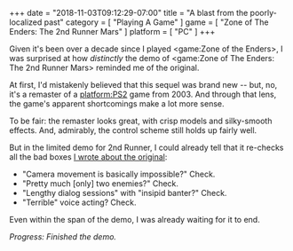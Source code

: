 +++
date = "2018-11-03T09:12:29-07:00"
title = "A blast from the poorly-localized past"
category = [ "Playing A Game" ]
game = [ "Zone of The Enders: The 2nd Runner Mars" ]
platform = [ "PC" ]
+++

Given it's been over a decade since I played <game:Zone of the Enders>, I was surprised at how <i>distinctly</i> the demo of <game:Zone of The Enders: The 2nd Runner Mars> reminded me of the original.

At first, I'd mistakenly believed that this sequel was brand new -- but, no, it's a remaster of a <platform:PS2> game from 2003.  And through that lens, the game's apparent shortcomings make a lot more sense.

To be fair: the remaster looks great, with crisp models and silky-smooth effects.  And, admirably, the control scheme still holds up fairly well.

But in the limited demo for 2nd Runner, I could already tell that it re-checks all the bad boxes [I wrote about the original]($SiteBaseURL$2007/06/28/zone-of-the-enders-4/):

* "Camera movement is basically impossible?"  Check.
* "Pretty much [only] two enemies?"  Check.
* "Lengthy dialog sessions" with "insipid banter?"  Check.
* "Terrible" voice acting?  Check.

Even within the span of the demo, I was already waiting for it to end.

<i>Progress: Finished the demo.</i>
